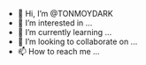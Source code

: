 - 👋 Hi, I’m @TONMOYDARK
- 👀 I’m interested in ...
- 🌱 I’m currently learning ...
- 💞️ I’m looking to collaborate on ...
- 📫 How to reach me ...

<!---www,fabebook.com\cracker.tx0
TONMOYDARK/TONMOYDARK is a ✨ special ✨ repository because its `README.md` (this file) appears on your GitHub profile.
You can click the Preview link to take a look at your changes.
--->
